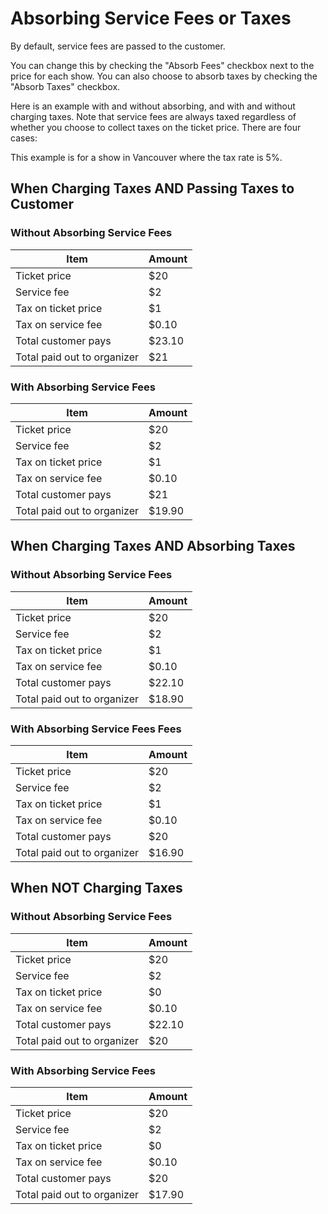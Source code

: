 # Absorbing Service Fees or Taxes

By default, service fees are passed to the customer.

You can change this by checking the "Absorb Fees" checkbox next to the price for each show. You can also choose
to absorb taxes by checking the "Absorb Taxes" checkbox.

Here is an example with and without absorbing, and with and without charging taxes. Note that service fees
are always taxed regardless of whether you choose to collect taxes on the ticket price. There are four cases:

This example is for a show in Vancouver where the tax rate is 5%.  

## When Charging Taxes AND Passing Taxes to Customer

### Without Absorbing Service Fees

| Item | Amount |
|------|--------|
|Ticket price | $20|
|Service fee | $2|
|Tax on ticket price | $1|
|Tax on service fee | $0.10|
|Total customer pays | $23.10|
|Total paid out to organizer | $21| 

### With Absorbing Service Fees

| Item | Amount |
|------|--------|
|Ticket price | $20|
|Service fee | $2|
|Tax on ticket price | $1|
|Tax on service fee | $0.10|
|Total customer pays | $21|
|Total paid out to organizer | $19.90|

## When Charging Taxes AND Absorbing Taxes

### Without Absorbing Service Fees

| Item | Amount |
|------|--------|
|Ticket price | $20    |
|Service fee | $2     |
|Tax on ticket price | $1     |
|Tax on service fee | $0.10  |
|Total customer pays | $22.10 |
|Total paid out to organizer | $18.90 | 

### With Absorbing Service Fees Fees

| Item | Amount |
|------|--------|
|Ticket price | $20    |
|Service fee | $2     |
|Tax on ticket price | $1     |
|Tax on service fee | $0.10  |
|Total customer pays | $20    |
|Total paid out to organizer | $16.90 |

## When NOT Charging Taxes

### Without Absorbing Service Fees

| Item | Amount |
|------|--------|
|Ticket price | $20|
|Service fee | $2|
|Tax on ticket price | $0|
|Tax on service fee | $0.10|
|Total customer pays | $22.10|
|Total paid out to organizer | $20|

### With Absorbing Service Fees

| Item | Amount |
|------|--------|
|Ticket price | $20|
|Service fee | $2|
|Tax on ticket price | $0|
|Tax on service fee | $0.10|
|Total customer pays | $20|
|Total paid out to organizer | $17.90|
